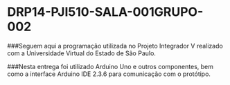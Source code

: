# DRP14-PJI510-SALA-001GRUPO-002

###Seguem aqui a programação utilizada no Projeto Integrador V realizado com a Universidade Virtual do Estado de São Paulo.

###Nesta entrega foi utilizado Arduino Uno e outros componentes, bem como a interface Arduino IDE 2.3.6 para comunicação com o protótipo.
